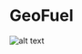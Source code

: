 # GeoFuel
 ![alt text](https://github.com/[username]/[reponame]/blob/[branch]/readme_background.PNG?raw=true)
